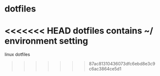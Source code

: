 # dotfiles
<<<<<<< HEAD
dotfiles contains ~/ environment setting
=======
linux dotfiles
>>>>>>> 87ac81310436073dfc6ebd8e3c9c6ac3864ce5d1
